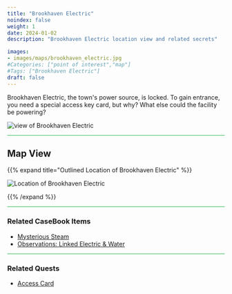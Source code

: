 ```yaml
---
title: "Brookhaven Electric"
noindex: false
weight: 1
date: 2024-01-02
description: "Brookhaven Electric location view and related secrets"

images:
- images/maps/brookhaven_electric.jpg
#Categories: ["point of interest","map"]
#Tags: ["Brookhaven Electric"]
draft: false
--- 
```


Brookhaven Electric, the town's power source, is locked. To gain entrance, you need a special access key card, but why? What else could the facility be powering?

![view of Brookhaven Electric](/images/maps/brookhaven_electric.jpg)

<hr style="background-color: #28b44c" size=8>

## Map View

{{% expand title="Outlined Location of Brookhaven Electric" %}}

![Location of Brookhaven Electric](/images/maps/brookhaven-electric.webp)

{{% /expand %}}

<hr style="background-color: #28b44c" size=8>

### Related CaseBook Items

- [Mysterious Steam](/casebook/quantum/steam/)
- [Observations: Linked Electric & Water](/casebook/interesting/observations/#linked-electric--water)

<hr style="background-color: #28b44c" size=8>

### Related Quests

- [Access Card](/lore/special_tools/blue_key_card)